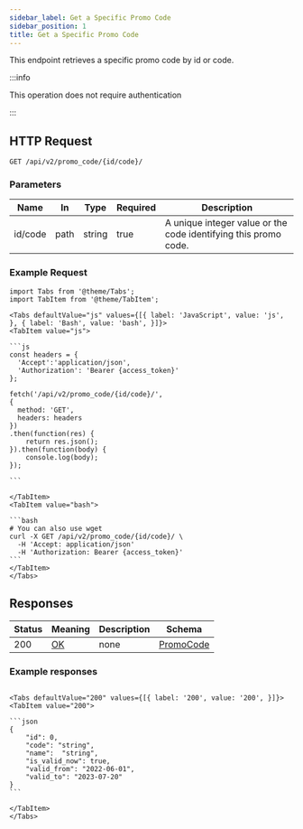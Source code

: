 ```yaml
---
sidebar_label: Get a Specific Promo Code
sidebar_position: 1
title: Get a Specific Promo Code
---
```


This endpoint retrieves a specific promo code by id or code.

:::info

This operation does not require authentication

:::

## HTTP Request

`GET /api/v2/promo_code/{id/code}/`

### Parameters

| Name    | In   | Type   | Required | Description                                                     |
|---------|------|--------|----------|-----------------------------------------------------------------|
| id/code | path | string | true     | A unique integer value or the code identifying this promo code. |

### Example Request

````mdx-code-block
import Tabs from '@theme/Tabs';
import TabItem from '@theme/TabItem';

<Tabs defaultValue="js" values={[{ label: 'JavaScript', value: 'js', }, { label: 'Bash', value: 'bash', }]}>
<TabItem value="js">

```js
const headers = {
  'Accept':'application/json',
  'Authorization': 'Bearer {access_token}'
};

fetch('/api/v2/promo_code/{id/code}/',
{
  method: 'GET',
  headers: headers
})
.then(function(res) {
    return res.json();
}).then(function(body) {
    console.log(body);
});

```

</TabItem>
<TabItem value="bash">

```bash
# You can also use wget
curl -X GET /api/v2/promo_code/{id/code}/ \
  -H 'Accept: application/json'
  -H 'Authorization: Bearer {access_token}'
```
</TabItem>
</Tabs>
````

## Responses

| Status | Meaning                                                 | Description | Schema                                                |
|--------|---------------------------------------------------------|-------------|-------------------------------------------------------|
| 200    | [OK](https://tools.ietf.org/html/rfc7231#section-6.3.1) | none        | [PromoCode](/docs/apireference/v2/schemas/promo_code) |

### Example responses


````mdx-code-block

<Tabs defaultValue="200" values={[{ label: '200', value: '200', }]}>
<TabItem value="200">

```json
{
    "id": 0,
    "code": "string",
    "name":  "string",
    "is_valid_now": true,
    "valid_from": "2022-06-01",
    "valid_to": "2023-07-20"
}
```

</TabItem>
</Tabs>
````




